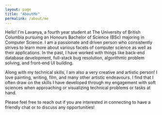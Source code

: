 ```yaml
---
layout: page
title: "AboutMe"
permalink: /about/me
---
```


Hello! I'm Lavanya, a fourth year student at The University of British Columbia pursuing an Honours Bachelor of Science (BSc) majoring in Computer Science. I am a passionate and driven person who consistently strives to learn more about various facets of computer science as well as their applications. In the past, I have worked with things like back-end database development, full-stack bug resolution, algorithmic problem solving, and front-end UI building. 

Along with my technical skills, I am also a very creative and artistic person! I love painting, writing, film, and many other artistic endeavours. I find that I often draw on the skills I have developed through my engagement with soft sciences when approaching or visualizing technical problems or tasks at hand. 

Please feel free to reach out if you are interested in connecting to have a friendly chat or to discuss any opportunities!
